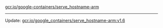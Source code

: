 [gcr.io/google-containers/serve_hostname-arm](https://hub.docker.com/r/cruse/serve_hostname-arm/tags/) 

----
Update: [gcr.io/google_containers/serve_hostname-arm:v1.6](https://hub.docker.com/r/cruse/serve_hostname-arm/tags/)

